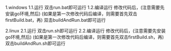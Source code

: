 1.windows
    1.1.运行
        双击run.bat即可运行
    1.2.编译运行
        修改代码后，(注意需要先安装go环境,然后)
        (如果是第一次修改代码后编译，则需要首先双击firstBuild.bat，再)
        双击buildAndRun.bat即可运行

2.linux
    2.1.运行
        双击run.sh即可运行
    2.2.编译运行
        修改代码后，(注意需要先安装go环境,然后)
        (如果是第一次修改代码后编译，则需要首先双击firstBuild.sh，再)
        双击buildAndRun.sh即可运行